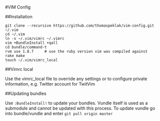 #VIM Config

##Installation

    git clone --recursive https://github.com/thomaspeklak/vim-config.git ~/.vim
    cd ~/.vim
    ln -s ~/.vim/vimrc ~/.vimrc
    vim +BundleInstall +qall
    cd bundle/command-t
    rvm use 1.8.7     # use the ruby version vim was compiled against
    rake make
    touch ~/.vim/vimrc_local

##Vimrc local

Use the vimrc_local file to override any settings or to configure private information, e.g. Twitter account for TwitVim

##Updating bundles

Use `:BundleInstall!` to update your bundles. Vundle itself is used as a submodule and cannot be updated with this process. To update vundle go into bundle/vundle and enter `git pull origin master`
